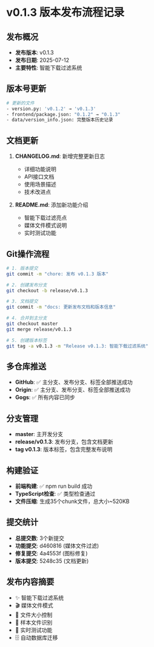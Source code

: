 # v0.1.3 版本发布流程记录

## 发布概况
- **发布版本**: v0.1.3
- **发布日期**: 2025-07-12
- **主要特性**: 智能下载过滤系统

## 版本号更新
```bash
# 更新的文件
- version.py: 'v0.1.2' → 'v0.1.3'
- frontend/package.json: "0.1.2" → "0.1.3"
- data/version_info.json: 完整版本历史记录
```

## 文档更新
1. **CHANGELOG.md**: 新增完整更新日志
   - 详细功能说明
   - API接口文档
   - 使用场景描述
   - 技术改进点

2. **README.md**: 添加新功能介绍
   - 智能下载过滤亮点
   - 媒体文件模式说明
   - 实时测试功能

## Git操作流程
```bash
# 1. 版本提交
git commit -m "chore: 发布 v0.1.3 版本"

# 2. 创建发布分支
git checkout -b release/v0.1.3

# 3. 文档提交
git commit -m "docs: 更新发布文档和版本信息"

# 4. 合并到主分支
git checkout master
git merge release/v0.1.3

# 5. 创建版本标签
git tag -a v0.1.3 -m "Release v0.1.3: 智能下载过滤系统"
```

## 多仓库推送
- **GitHub**: ✅ 主分支、发布分支、标签全部推送成功
- **Origin**: ✅ 主分支、发布分支、标签全部推送成功
- **Gogs**: ✅ 所有内容已同步

## 分支管理
- **master**: 主开发分支
- **release/v0.1.3**: 发布分支，包含文档更新
- **tag v0.1.3**: 版本标签，包含完整发布说明

## 构建验证
- **前端构建**: ✅ npm run build 成功
- **TypeScript检查**: ✅ 类型检查通过
- **文件压缩**: 生成35个chunk文件，总大小~520KB

## 提交统计
- **总提交数**: 3个新提交
- **功能提交**: d460816 (媒体文件过滤)
- **修复提交**: 4a4553f (图标修复)
- **版本提交**: 5248c35 (文档更新)

## 发布内容摘要
- ✨ 智能下载过滤系统
- 🎬 媒体文件模式
- 📏 文件大小控制
- 🧠 样本文件识别
- 🔧 实时测试功能
- 🗄️ 自动数据库迁移
